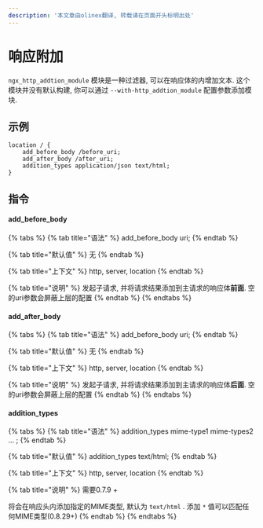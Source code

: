 ```yaml
---
description: '本文章由olinex翻译, 转载请在页面开头标明出处'
---
```


# 响应附加

`ngx_http_addtion_module` 模块是一种过滤器, 可以在响应体的内增加文本. 这个模块并没有默认构建, 你可以通过 `--with-http_addtion_module` 配置参数添加模块.

## 示例

```text
location / {
    add_before_body /before_uri;
    add_after_body /after_uri;
    addition_types application/json text/html;
}
```

## 指令

#### add\_before\_body

{% tabs %}
{% tab title="语法" %}
add\_before\_body uri;
{% endtab %}

{% tab title="默认值" %}
无
{% endtab %}

{% tab title="上下文" %}
http, server, location
{% endtab %}

{% tab title="说明" %}
发起子请求, 并将请求结果添加到主请求的响应体**前面**. 空的uri参数会屏蔽上层的配置
{% endtab %}
{% endtabs %}

#### add\_after\_body

{% tabs %}
{% tab title="语法" %}
add\_before\_body uri;
{% endtab %}

{% tab title="默认值" %}
无
{% endtab %}

{% tab title="上下文" %}
http, server, location
{% endtab %}

{% tab title="说明" %}
发起子请求, 并将请求结果添加到主请求的响应体**后面**. 空的uri参数会屏蔽上层的配置
{% endtab %}
{% endtabs %}

#### addition\_types

{% tabs %}
{% tab title="语法" %}
addition\_types mime-type1 mime-types2 ... ;
{% endtab %}

{% tab title="默认值" %}
addition\_types text/html;
{% endtab %}

{% tab title="上下文" %}
http, server, location
{% endtab %}

{% tab title="说明" %}
需要0.7.9 +

将会在响应头内添加指定的MIME类型, 默认为 `text/html` . 添加 `*` 值可以匹配任何MIME类型\(0.8.29+\)
{% endtab %}
{% endtabs %}

